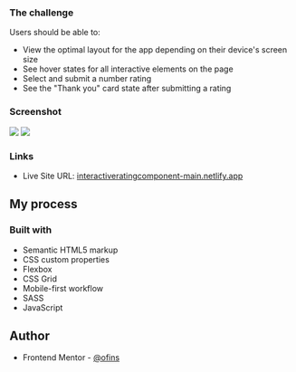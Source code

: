 ### The challenge

Users should be able to:

- View the optimal layout for the app depending on their device's screen size
- See hover states for all interactive elements on the page
- Select and submit a number rating
- See the "Thank you" card state after submitting a rating

### Screenshot

![](/design/final/desktop.png)
![](/design/final/mobile.png)

### Links

- Live Site URL: [interactiveratingcomponent-main.netlify.app](interactiveratingcomponent-main.netlify.app)

## My process

### Built with

- Semantic HTML5 markup
- CSS custom properties
- Flexbox
- CSS Grid
- Mobile-first workflow
- SASS
- JavaScript

## Author

- Frontend Mentor - [@ofins](https://www.frontendmentor.io/profile/ofins)
